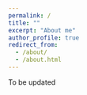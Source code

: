 ```yaml
---
permalink: /
title: ""
excerpt: "About me"
author_profile: true
redirect_from: 
  - /about/
  - /about.html
---
```


To be updated
